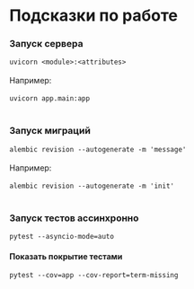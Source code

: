 # Подсказки по работе

### Запуск сервера

```uvicorn <module>:<attributes>```<br>
<br>
Например:<br>
<br>
```uvicorn app.main:app```<br>
<br>
### Запуск миграций

```alembic revision --autogenerate -m 'message'```<br>
<br>
Например:<br>
<br>
```alembic revision --autogenerate -m 'init'```<br>
<br>
### Запуск тестов ассинхронно

```pytest --asyncio-mode=auto```

#### Показать покрытие тестами

```pytest --cov=app --cov-report=term-missing```
